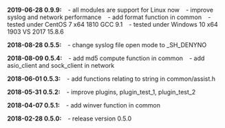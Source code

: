 
<b>2019-06-28 0.9.9:</b>
&ensp; \- all modules are support for Linux now
&ensp; \- improve syslog and network performance
&ensp; \- add format function in common
&ensp; \- tested under CentOS 7 x64 1810 GCC 9.1
&ensp; \- tested under Windows 10 x64 1903 VS 2017 15.8.6

<b>2018-08-28 0.5.5:</b>
&ensp; \- change syslog file open mode to _SH_DENYNO

<b>2018-08-09 0.5.4:</b>
&ensp; \- add md5 compute function in common
&ensp; \- add asio_client and sock_client in network

<b>2018-06-01 0.5.3:</b>
&ensp; \- add functions relating to string in common/assist.h

<b>2018-05-31 0.5.2:</b>
&ensp; \- improve plugins, plugin_test_1, plugin_test_2

<b>2018-04-07 0.5.1:</b>
&ensp; \- add winver function in common

<b>2018-02-28 0.5.0:</b>
&ensp; \- release version 0.5.0
